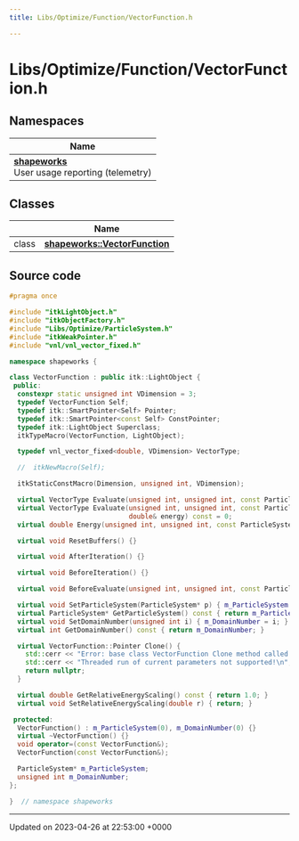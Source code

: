 ```yaml
---
title: Libs/Optimize/Function/VectorFunction.h

---
```


# Libs/Optimize/Function/VectorFunction.h



## Namespaces

| Name           |
| -------------- |
| **[shapeworks](../Namespaces/namespaceshapeworks.md)** <br>User usage reporting (telemetry)  |

## Classes

|                | Name           |
| -------------- | -------------- |
| class | **[shapeworks::VectorFunction](../Classes/classshapeworks_1_1VectorFunction.md)**  |




## Source code

```cpp
#pragma once

#include "itkLightObject.h"
#include "itkObjectFactory.h"
#include "Libs/Optimize/ParticleSystem.h"
#include "itkWeakPointer.h"
#include "vnl/vnl_vector_fixed.h"

namespace shapeworks {

class VectorFunction : public itk::LightObject {
 public:
  constexpr static unsigned int VDimension = 3;
  typedef VectorFunction Self;
  typedef itk::SmartPointer<Self> Pointer;
  typedef itk::SmartPointer<const Self> ConstPointer;
  typedef itk::LightObject Superclass;
  itkTypeMacro(VectorFunction, LightObject);

  typedef vnl_vector_fixed<double, VDimension> VectorType;

  //  itkNewMacro(Self);

  itkStaticConstMacro(Dimension, unsigned int, VDimension);

  virtual VectorType Evaluate(unsigned int, unsigned int, const ParticleSystem*, double& maxtimestep) const = 0;
  virtual VectorType Evaluate(unsigned int, unsigned int, const ParticleSystem*, double& maxtimestep,
                              double& energy) const = 0;
  virtual double Energy(unsigned int, unsigned int, const ParticleSystem*) const = 0;

  virtual void ResetBuffers() {}

  virtual void AfterIteration() {}

  virtual void BeforeIteration() {}

  virtual void BeforeEvaluate(unsigned int, unsigned int, const ParticleSystem*) {}

  virtual void SetParticleSystem(ParticleSystem* p) { m_ParticleSystem = p; }
  virtual ParticleSystem* GetParticleSystem() const { return m_ParticleSystem; }
  virtual void SetDomainNumber(unsigned int i) { m_DomainNumber = i; }
  virtual int GetDomainNumber() const { return m_DomainNumber; }

  virtual VectorFunction::Pointer Clone() {
    std::cerr << "Error: base class VectorFunction Clone method called!\n";
    std::cerr << "Threaded run of current parameters not supported!\n";
    return nullptr;
  }

  virtual double GetRelativeEnergyScaling() const { return 1.0; }
  virtual void SetRelativeEnergyScaling(double r) { return; }

 protected:
  VectorFunction() : m_ParticleSystem(0), m_DomainNumber(0) {}
  virtual ~VectorFunction() {}
  void operator=(const VectorFunction&);
  VectorFunction(const VectorFunction&);

  ParticleSystem* m_ParticleSystem;
  unsigned int m_DomainNumber;
};

}  // namespace shapeworks
```


-------------------------------

Updated on 2023-04-26 at 22:53:00 +0000
